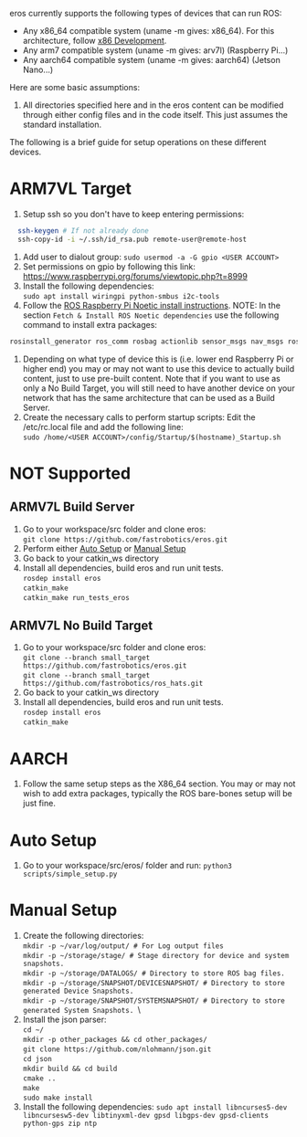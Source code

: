 eros currently supports the following types of devices that can run ROS:
- Any x86_64 compatible system (uname -m gives: x86_64).  For this architecture, follow [x86 Development](../../README.md#setup-instructions).
- Any arm7 compatible system (uname -m gives: arv7l)  (Raspberry Pi...)
- Any aarch64 compatible system (uname -m gives: aarch64)  (Jetson Nano...)

Here are some basic assumptions:
1. All directories specified here and in the eros content can be modified through either config files and in the code itself.  This just assumes the standard installation.

The following is a brief guide for setup operations on these different devices.

# ARM7VL Target
1. Setup ssh so you don't have to keep entering permissions:
```bash
  ssh-keygen # If not already done
  ssh-copy-id -i ~/.ssh/id_rsa.pub remote-user@remote-host
```
1. Add user to dialout group: `sudo usermod -a -G gpio <USER ACCOUNT>`
1. Set permissions on gpio by following this link: https://www.raspberrypi.org/forums/viewtopic.php?t=8999
1. Install the following dependencies:\
  `sudo apt install wiringpi python-smbus i2c-tools`
1. Follow the [ROS Raspberry Pi Noetic install instructions](https://varhowto.com/install-ros-noetic-raspberry-pi-4/).  NOTE: In the section `Fetch & Install ROS Noetic dependencies` use the following command to install extra packages:
```bash
rosinstall_generator ros_comm rosbag actionlib sensor_msgs nav_msgs rosunit --rosdistro noetic --deps --wet-only --tar > noetic-ros_comm-wet.rosinstall
```
1. Depending on what type of device this is (i.e. lower end Raspberry Pi or higher end) you may or may not want to use this device to actually build content, just to use pre-built content.  Note that if you want to use as only a No Build Target, you will still need to have another device on your network that has the same architecture that can be used as a Build Server.
1. Create the necessary calls to perform startup scripts:  Edit the /etc/rc.local file and add the following line:\
`sudo /home/<USER ACCOUNT>/config/Startup/$(hostname)_Startup.sh`

# NOT Supported
## ARMV7L Build Server
1. Go to your workspace/src folder and clone eros: \
  `git clone https://github.com/fastrobotics/eros.git`
1. Perform either [Auto Setup](#auto-setup) or [Manual Setup](#manual-setup)
1. Go back to your catkin_ws directory
1. Install all dependencies, build eros and run unit tests.\
  `rosdep install eros`\
  `catkin_make` \
  `catkin_make run_tests_eros`
## ARMV7L No Build Target
1. Go to your workspace/src folder and clone eros: \
  `git clone --branch small_target https://github.com/fastrobotics/eros.git`\
  `git clone --branch small_target https://github.com/fastrobotics/ros_hats.git`
1. Go back to your catkin_ws directory
1. Install all dependencies, build eros and run unit tests.\
  `rosdep install eros`\
  `catkin_make`

# AARCH 
1. Follow the same setup steps as the X86_64 section.  You may or may not wish to add extra packages, typically the ROS bare-bones setup will be just fine.

# Auto Setup
1. Go to your workspace/src/eros/ folder and run:
`python3 scripts/simple_setup.py`

# Manual Setup
1. Create the following directories: \
  `mkdir -p ~/var/log/output/ # For Log output files`\
  `mkdir -p ~/storage/stage/ # Stage directory for device and system snapshots.`\
  `mkdir -p ~/storage/DATALOGS/ # Directory to store ROS bag files.`\
  `mkdir -p ~/storage/SNAPSHOT/DEVICESNAPSHOT/ # Directory to store generated Device Snapshots. `\
  `mkdir -p ~/storage/SNAPSHOT/SYSTEMSNAPSHOT/ # Directory to store generated System Snapshots. `\
1. Install the json parser:\
  `cd ~/`\
  `mkdir -p other_packages && cd other_packages/`\
  `git clone https://github.com/nlohmann/json.git`\
  `cd json`\
  `mkdir build && cd build`\
  `cmake ..`\
  `make`\
  `sudo make install`
1. Install the following dependencies: `sudo apt install libncurses5-dev libncursesw5-dev libtinyxml-dev gpsd libgps-dev gpsd-clients python-gps zip ntp`
